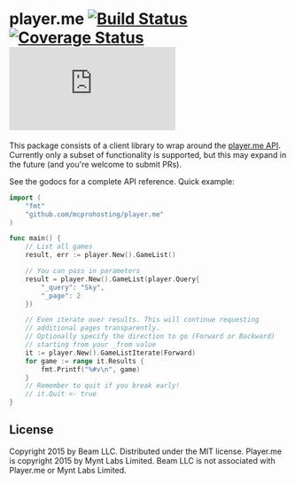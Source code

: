 # player.me [![Build Status](https://travis-ci.org/MCProHosting/player.me.svg?branch=master)](https://travis-ci.org/MCProHosting/player.me) [![Coverage Status](https://coveralls.io/repos/MCProHosting/player.me/badge.svg?branch=master)](https://coveralls.io/r/MCProHosting/player.me?branch=master) [![godoc reference](https://godoc.org/github.com/mcprohosting/player.me?status.png)](https://godoc.org/github.com/MCProHosting/player.me)


This package consists of a client library to wrap around the [player.me API](http://docs.playerme.apiary.io/). Currently only a subset of functionality is supported, but this may expand in the future (and you're welcome to submit PRs).

See the godocs for a complete API reference. Quick example:

```go
import (
    "fmt"
    "github.com/mcprohosting/player.me"
)

func main() {
    // List all games
    result, err := player.New().GameList()

    // You can pass in parameters
    result = player.New().GameList(player.Query{
        "_query": "Sky",
        "_page": 2
    })

    // Even iterate over results. This will continue requesting
    // additional pages transparently.
    // Optionally specify the direction to go (Forward or Backward)
    // starting from your _from value
    it := player.New().GameListIterate(Forward)
    for game := range it.Results {
        fmt.Printf("%#v\n", game)
    }
    // Remember to quit if you break early!
    // it.Quit <- true
}
```

## License

Copyright 2015 by Beam LLC. Distributed under the MIT license. Player.me is copyright 2015 by Mynt Labs Limited. Beam LLC is not associated with Player.me or Mynt Labs Limited.
